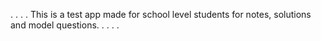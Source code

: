 .
.
.
.
This is a test app made for school level students for notes, solutions and model questions.
.
.
.
.
